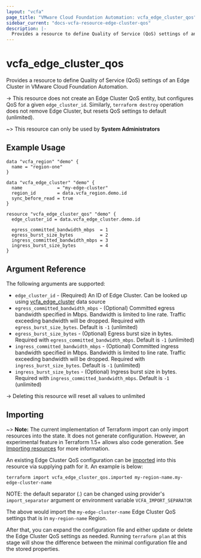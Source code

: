 ```yaml
---
layout: "vcfa"
page_title: "VMware Cloud Foundation Automation: vcfa_edge_cluster_qos"
sidebar_current: "docs-vcfa-resource-edge-cluster-qos"
description: |-
  Provides a resource to define Quality of Service (QoS) settings of an Edge Cluster in VMware Cloud Foundation Automation.
---
```


# vcfa\_edge\_cluster\_qos

Provides a resource to define Quality of Service (QoS) settings of an Edge Cluster in VMware Cloud Foundation Automation.

-> This resource does not create an Edge Cluster QoS entity, but configures QoS for a given
`edge_cluster_id`. Similarly, `terraform destroy` operation does not remove Edge Cluster, but resets
QoS settings to default (unlimited).

~> This resource can only be used by **System Administrators**

## Example Usage

```hcl
data "vcfa_region" "demo" {
  name = "region-one"
}

data "vcfa_edge_cluster" "demo" {
  name             = "my-edge-cluster"
  region_id        = data.vcfa_region.demo.id
  sync_before_read = true
}

resource "vcfa_edge_cluster_qos" "demo" {
  edge_cluster_id = data.vcfa_edge_cluster.demo.id

  egress_committed_bandwidth_mbps  = 1
  egress_burst_size_bytes          = 2
  ingress_committed_bandwidth_mbps = 3
  ingress_burst_size_bytes         = 4
}
```

## Argument Reference

The following arguments are supported:

* `edge_cluster_id` - (Required) An ID of Edge Cluster. Can be looked up using
  [vcfa_edge_cluster](/providers/vmware/vcfa/latest/docs/data-sources/edge_cluster) data source
* `egress_committed_bandwidth_mbps` - (Optional) Committed egress bandwidth specified in Mbps.
  Bandwidth is limited to line rate. Traffic exceeding bandwidth will be dropped. Required with
  `egress_burst_size_bytes`. Default is `-1` (unlimited)
* `egress_burst_size_bytes` - (Optional) Egress burst size in bytes. Required with
  `egress_committed_bandwidth_mbps`. Default is `-1` (unlimited)
* `ingress_committed_bandwidth_mbps` - (Optional) Committed ingress bandwidth specified in Mbps.
  Bandwidth is limited to line rate. Traffic exceeding bandwidth will be dropped. Required with
  `ingress_burst_size_bytes`. Default is `-1` (unlimited)
* `ingress_burst_size_bytes` - (Optional) Ingress burst size in bytes. Required with
  `ingress_committed_bandwidth_mbps`. Default is `-1` (unlimited)

-> Deleting this resource will reset all values to unlimited

## Importing

~> **Note:** The current implementation of Terraform import can only import resources into the
state. It does not generate configuration. However, an experimental feature in Terraform 1.5+ allows
also code generation. See [Importing resources][importing-resources] for more information.

An existing Edge Cluster QoS configuration can be [imported][docs-import] into this resource via supplying
path for it. An example is below:

```
terraform import vcfa_edge_cluster_qos.imported my-region-name.my-edge-cluster-name
```

NOTE: the default separator (.) can be changed using provider's `import_separator` argument or environment variable `VCFA_IMPORT_SEPARATOR`

The above would import the `my-edge-cluster-name` Edge Cluster QoS settings that is in `my-region-name` Region.

After that, you can expand the configuration file and either update or delete the Edge Cluster QoS settings as needed. Running `terraform plan`
at this stage will show the difference between the minimal configuration file and the stored properties.

[docs-import]: https://www.terraform.io/docs/import
[importing-resources]: /providers/vmware/vcfa/latest/docs/guides/importing_resources